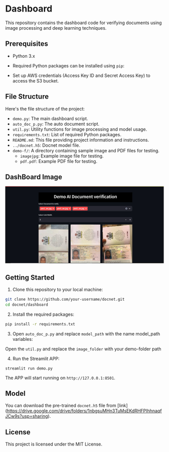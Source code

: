 # Dashboard

This repository contains the dashboard code for verifying documents using image processing and deep learning techniques.

## Prerequisites

- Python 3.x
- Required Python packages can be installed using `pip`:

- Set up AWS credentials (Access Key ID and Secret Access Key) to access the S3 bucket.

## File Structure

Here's the file structure of the project:

- `demo.py`: The main dashboard script.
- `auto_doc_p.py`: The auto document script.
- `util.py`: Utility functions for image processing and model usage.
- `requirements.txt`: List of required Python packages.
- `README.md`: This file providing project information and instructions.
- `../docnet.h5`: Docnet model file.
- `demo-f/`: A directory containing sample image and PDF files for testing.
  - `imagejpg`: Example image file for testing.
  - `pdf.pdf`: Example PDF file for testing.

## DashBoard Image

![image of the dashboard](https://github.com/ola0x/docnet/blob/main/dashboard/demo-f/web-dashboard.JPG)


## Getting Started

1. Clone this repository to your local machine:
```bash
git clone https://github.com/your-username/docnet.git
cd docnet/dashboard
```

2. Install the required packages:
```bash
pip install -r requirements.txt
```

3. Open `auto_doc_p.py` and replace `model_path` with the name model_path variables:

  Open the `util.py` and replace the `image_folder` with your demo-folder path

4. Run the Streamlit APP:

```
streamlit run demo.py
```

The APP will start running on `http://127.0.0.1:8501`.

## Model
You can download the pre-trained `docnet.h5` file from [link] (https://drive.google.com/drive/folders/1nbgsuMHn3TuMsEKdRHFPlhhnaqfJCw9s?usp=sharing).

## License

This project is licensed under the MIT License.







